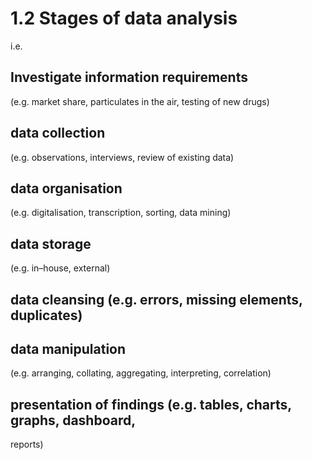 # 1.2 Stages of data analysis

i.e.
## Investigate information requirements 
(e.g. market share,
particulates in the air, testing of new drugs)

## data collection 

(e.g. observations, interviews, review of existing
data)

## data organisation 

(e.g. digitalisation, transcription, sorting, data
mining)

## data storage

(e.g. in–house, external)
## data cleansing (e.g. errors, missing elements, duplicates)

## data manipulation

 (e.g. arranging, collating, aggregating,
interpreting, correlation)
## presentation of findings (e.g. tables, charts, graphs, dashboard,
reports)